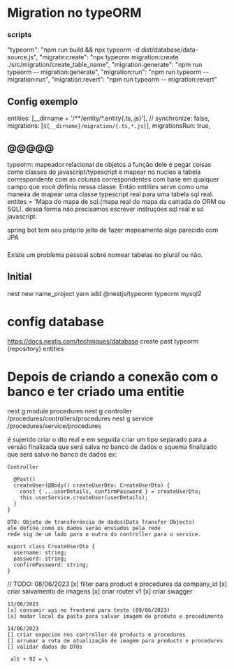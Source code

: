 
# Migration no typeORM
### scripts
 "typeorm": "npm run build && npx typeorm -d dist/database/data-source.js",
    "migrate:create": "npx typeorm migration:create ./src/migration/create_table_name",
    "migration:generate": "npm run typeorm -- migration:generate",
    "migration:run": "npm run typeorm -- migration:run",
    "migration:revert": "npm run typeorm -- migration:revert"

## Config exemplo
  entities: [__dirname + '/**/entity/*.entity{.ts,.js}'],
        // synchronize: false,
        migrations: [`${__dirname}/migration/{.ts,*.js}`],
        migrationsRun: true,

## @@@@@
typeorm: mapeador relacional de objetos
a função dele é pegar coisas como classes do javascript/typescript
e mapear no nucleo a tabela correspondente com as colunas correspondentes
com base em qualquer campo que você definiu nessa classe.
Então entities serve como uma maneira de mapear uma classe typescript real
para uma tabela sql real.
entites = 'Mapa do mapa de sql.(mapa real do mapa da camada do ORM ou SQL).
dessa forma não precisamos escrever instruções sql real e só javascript.

spring bot tem seu próprio jeito de fazer mapeamento algo parecido com
JPA

###

Existe um problema pessoal sobre nomear tabelas no plural ou não.


## Initial
nest new name_project
yarn add @nestjs/typeorm typeorm mysql2

# config database
https://docs.nestjs.com/techniques/database
create past typeorm (repository) 
              entities

# Depois de criando a conexão com o banco e ter criado uma entitie
nest g module procedures
nest g controller /procedures/controllers/procedures
nest g service /procedures/service/procedures

é sujerido criar o dto real e em seguida criar um tipo separado para
a versão finalizada que será salva no banco de dados o squema finalizado
que será salvo no banco de dados ex:

```
Controller

  @Post()
  createUser(@Body() createUserDto: CreateUserDto) {
    const { ...userDetails, confirmPassword } = createUserDto;
    this.userService.createUser(userDetails);
  }
}

DTO: Objeto de transferência de dados(Data Transfer Objects)
ele define como os dados serão enviados pela rede
rede sig de um lado para o outro do controller para o service.

export class CreateUserDto {
  username: string;
  password: string;
  confirmPassword: string;
}

```
  // TODO:
    08/06/2023
    [x] filter para product e procedures da company_id
    [x] criar salvamento de imagens
    [x] criar router v1
    [x] criar swagger

    
    13/06/2023
    [x] consumir api no frontend para teste (09/06/2023)
    [x] mudar local da pasta para salvar imagem de produto e procedimento

    14/06/2023
    [] criar expecion nos controller de products e procedures
    [] arrumar a rota de atualização de imagem para products e procedures
    [] validar dados do DTOs



<!-- boas práticas para tornar o imprevisivel previsivel.

se pergunte, o que isso faz?
seja explícitos tire informações inplicitas.
eviter entrar em detalhe de implementação. Para isso
evite interpretações errada.
ex:.
listaDePista < O que é isso ? array, posso usar forEach ?>
mas e se o resultado de listaDePista for uma lista de pistas
dentro de uma string. //"morango, singapore, interlagos"
// "string"
Melhore colocando PistaEmTexto <Não é um array, pode ser um objeto>

codebase perigoso:
vários desenvolvedores e menos velocidade na hora de programar
o difícil é ler e entender para alterar sem quebrar algo.

não abrevie!
escreva código para agradar outra pessoa! evite ruidos.

 -->


 
     alt + 92 = \
      